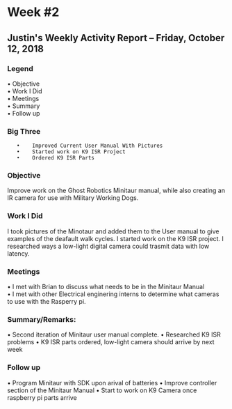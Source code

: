 # Week #2

## Justin's Weekly Activity Report – Friday, October 12, 2018

### Legend
   •	Objective  
   •	Work I Did  
   •	Meetings  
   •	Summary  
   •	Follow up  

### Big Three
```
   •	Improved Current User Manual With Pictures
   •	Started work on K9 ISR Project
   •	Ordered K9 ISR Parts 
```

### Objective
  Improve work on the Ghost Robotics Minitaur manual, while also creating an IR camera for use with Military Working Dogs. 

### Work I Did
   I took pictures of the Minotaur and added them to the User manual to give examples of the deafault walk cycles.
   I started work on the K9 ISR project. I researched ways a low-light digital camera could trasmit data with low latency. 

### Meetings
   •	I met with Brian to discuss what needs to be in the Minitaur Manual  
   •	I met with other Electrical enginering interns to determine what cameras to use with the Rasperry pi.

### Summary/Remarks:
   •	Second iteration of Minitaur user manual complete. 
   •	Researched K9 ISR problems
   •	K9 ISR parts ordered, low-light camera should arrive by next week 

### Follow up
   •	Program Minitaur with SDK upon arival of batteries
   •	Improve controller section of the Minitaur Manual
   •	Start to work on K9 Camera once raspberry pi parts arrive 
